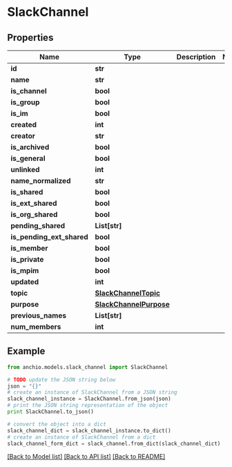 # SlackChannel


## Properties

Name | Type | Description | Notes
------------ | ------------- | ------------- | -------------
**id** | **str** |  | 
**name** | **str** |  | 
**is_channel** | **bool** |  | 
**is_group** | **bool** |  | 
**is_im** | **bool** |  | 
**created** | **int** |  | 
**creator** | **str** |  | 
**is_archived** | **bool** |  | 
**is_general** | **bool** |  | 
**unlinked** | **int** |  | 
**name_normalized** | **str** |  | 
**is_shared** | **bool** |  | 
**is_ext_shared** | **bool** |  | 
**is_org_shared** | **bool** |  | 
**pending_shared** | **List[str]** |  | 
**is_pending_ext_shared** | **bool** |  | 
**is_member** | **bool** |  | 
**is_private** | **bool** |  | 
**is_mpim** | **bool** |  | 
**updated** | **int** |  | 
**topic** | [**SlackChannelTopic**](SlackChannelTopic.md) |  | 
**purpose** | [**SlackChannelPurpose**](SlackChannelPurpose.md) |  | 
**previous_names** | **List[str]** |  | 
**num_members** | **int** |  | 

## Example

```python
from anchio.models.slack_channel import SlackChannel

# TODO update the JSON string below
json = "{}"
# create an instance of SlackChannel from a JSON string
slack_channel_instance = SlackChannel.from_json(json)
# print the JSON string representation of the object
print SlackChannel.to_json()

# convert the object into a dict
slack_channel_dict = slack_channel_instance.to_dict()
# create an instance of SlackChannel from a dict
slack_channel_form_dict = slack_channel.from_dict(slack_channel_dict)
```
[[Back to Model list]](../README.md#documentation-for-models) [[Back to API list]](../README.md#documentation-for-api-endpoints) [[Back to README]](../README.md)


